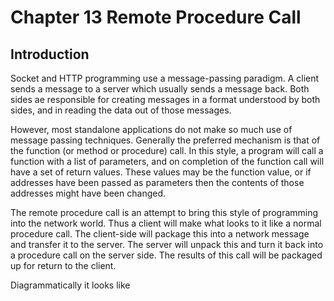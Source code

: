 # Chapter 13 Remote Procedure Call

## Introduction

 Socket and HTTP programming use a message-passing paradigm. A client sends a message to a server which usually sends a message back. Both sides ae responsible for creating messages in a format understood by both sides, and in reading the data out of those messages.

However, most standalone applications do not make so much use of message passing techniques. Generally the preferred mechanism is that of the function (or method or procedure) call. In this style, a program will call a function with a list of parameters, and on completion of the function call will have a set of return values. These values may be the function value, or if addresses have been passed as parameters then the contents of those addresses might have been changed.

The remote procedure call is an attempt to bring this style of programming into the network world. Thus a client will make what looks to it like a normal procedure call. The client-side will package this into a network message and transfer it to the server. The server will unpack this and turn it back into a procedure call on the server side. The results of this call will be packaged up for return to the client.

Diagrammatically it looks like 



